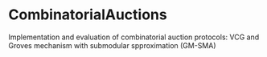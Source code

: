# CombinatorialAuctions
Implementation and evaluation of combinatorial auction protocols: VCG and Groves mechanism with submodular spproximation (GM-SMA)
